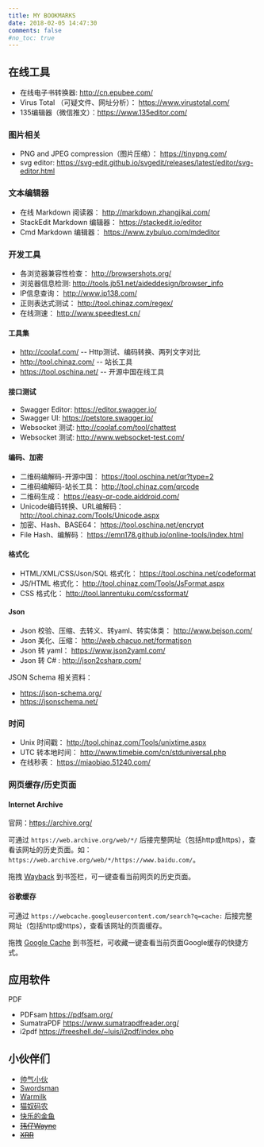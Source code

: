 ```yaml
---
title: MY BOOKMARKS
date: 2018-02-05 14:47:30
comments: false
#no_toc: true
---
```


## 在线工具

- 在线电子书转换器: http://cn.epubee.com/
- Virus Total （可疑文件、网址分析）： https://www.virustotal.com/
- 135编辑器（微信推文）：https://www.135editor.com/

### 图片相关

- PNG and JPEG compression（图片压缩）： https://tinypng.com/
- svg editor: https://svg-edit.github.io/svgedit/releases/latest/editor/svg-editor.html

### 文本编辑器

- 在线 Markdown 阅读器： http://markdown.zhangjikai.com/
- StackEdit Markdown 编辑器： https://stackedit.io/editor
- Cmd Markdown 编辑器： https://www.zybuluo.com/mdeditor

### 开发工具

- 各浏览器兼容性检查： http://browsershots.org/
- 浏览器信息检测: http://tools.jb51.net/aideddesign/browser_info
- IP信息查询： http://www.ip138.com/
- 正则表达式测试： http://tool.chinaz.com/regex/
- 在线测速： http://www.speedtest.cn/

#### 工具集

- http://coolaf.com/ -- Http测试、编码转换、两列文字对比
- http://tool.chinaz.com/  -- 站长工具
- https://tool.oschina.net/  -- 开源中国在线工具

#### 接口测试

- Swagger Editor: https://editor.swagger.io/
- Swagger UI: https://petstore.swagger.io/
- Websocket 测试: http://coolaf.com/tool/chattest
- Websocket 测试: http://www.websocket-test.com/


#### 编码、加密

- 二维码编解码-开源中国：  https://tool.oschina.net/qr?type=2
- 二维码编解码-站长工具：  http://tool.chinaz.com/qrcode
- 二维码生成： https://easy-qr-code.aiddroid.com/
- Unicode编码转换、URL编解码：  http://tool.chinaz.com/Tools/Unicode.aspx
- 加密、Hash、BASE64：   https://tool.oschina.net/encrypt
- File Hash、编解码： https://emn178.github.io/online-tools/index.html

#### 格式化

- HTML/XML/CSS/Json/SQL 格式化： https://tool.oschina.net/codeformat
- JS/HTML 格式化： http://tool.chinaz.com/Tools/JsFormat.aspx
- CSS 格式化： http://tool.lanrentuku.com/cssformat/

#### Json

- Json 校验、压缩、去转义、转yaml、转实体类： http://www.bejson.com/
- Json 美化、压缩： http://web.chacuo.net/formatjson
- Json 转 yaml： https://www.json2yaml.com/
- Json 转 C# : http://json2csharp.com/

JSON Schema 相关资料：
- https://json-schema.org/
- https://jsonschema.net/

### 时间

- Unix 时间戳： http://tool.chinaz.com/Tools/unixtime.aspx
- UTC 转本地时间： http://www.timebie.com/cn/stduniversal.php
- 在线秒表： https://miaobiao.51240.com/

### 网页缓存/历史页面

#### Internet Archive

官网：https://archive.org/

可通过 `https://web.archive.org/web/*/` 后接完整网址（包括http或https），查看该网址的历史页面。如：`https://web.archive.org/web/*/https://www.baidu.com/`。

拖拽 [Wayback](javascript:window.location.href='https://web.archive.org/web/*/'+window.location.href) 到书签栏，可一键查看当前网页的历史页面。

#### 谷歌缓存

可通过 `https://webcache.googleusercontent.com/search?q=cache:` 后接完整网址（包括http或https），查看该网址的页面缓存。

拖拽 [Google Cache](javascript:window.location.href='https://webcache.googleusercontent.com/search?q=cache:'+window.location.href) 到书签栏，可收藏一键查看当前页面Google缓存的快捷方式。


## 应用软件

PDF 

- PDFsam https://pdfsam.org/
- SumatraPDF https://www.sumatrapdfreader.org/
- i2pdf https://freeshell.de/~luis/i2pdf/index.php

## 小伙伴们


* [帅气小伙](https://www.jianshu.com/u/2fd79b98973e )
* [Swordsman](https://wenbirong.github.io/ )
* [Warmilk](https://warmilk.github.io/ )
* [猫奴码农](https://zhentaojin.github.io/ )
* [快乐的金鱼](http://toonow.coding.me/ )
* [~~玮仔Wayne~~](#小伙伴们 "unavailable")
* [~~XRR~~](#小伙伴们 "unavailable")

<!--

* [~~玮仔Wayne~~](http://blog.wayneshao.cn )
* [~~XRR~~](https://collinson.github.io/ )

## 其他

[purcell](https://www.sanityinc.com/ )
[IIssNan](http://notes.iissnan.com/ )
[Raincal](https://raincal.com/ )
[Grayson Liu](https://graysonliu.github.io/ )

-->
